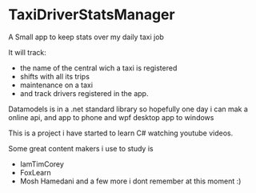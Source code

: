 # TaxiDriverStatsManager
A Small app to keep stats over my daily taxi job

It will track:
- the name of the central wich a taxi is registered
- shifts with all its trips
- maintenance on a taxi
- and track drivers registered in the app.

Datamodels is in a .net standard library so hopefully one day i can mak a online
api, and app to phone and wpf desktop app to windows

This is a project i have started to learn C# watching youtube videos.

Some great content makers i use to study is
- IamTimCorey
- FoxLearn
- Mosh Hamedani
and a few more i dont remember at this moment :)
